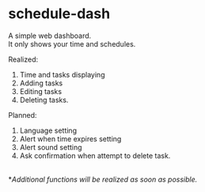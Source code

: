 # schedule-dash
A simple web dashboard.
<br>It only shows your time and schedules.

Realized:
1. Time and tasks displaying
2. Adding tasks
3. Editing tasks
4. Deleting tasks.

Planned:
1. Language setting
2. Alert when time expires setting
3. Alert sound setting
4. Ask confirmation when attempt to delete task.

<br>**Additional functions will be realized as soon as possible.*
